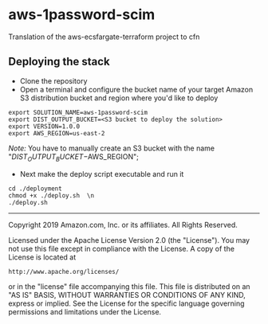 # aws-1password-scim
Translation of the aws-ecsfargate-terraform project to cfn

## Deploying the stack
* Clone the repository
* Open a terminal and configure the bucket name of your target Amazon S3 distribution bucket and region where you'd like to deploy
```
export SOLUTION_NAME=aws-1password-scim
export DIST_OUTPUT_BUCKET=<S3 bucket to deploy the solution>
export VERSION=1.0.0
export AWS_REGION=us-east-2
```
_Note:_ You have to manually create an S3 bucket with the name "$DIST_OUTPUT_BUCKET-$AWS_REGION"; 

* Next make the deploy script executable and run it
```
cd ./deployment
chmod +x ./deploy.sh  \n
./deploy.sh
```
---


Copyright 2019 Amazon.com, Inc. or its affiliates. All Rights Reserved.

Licensed under the Apache License Version 2.0 (the "License"). You may not use this file except in compliance with the License. A copy of the License is located at

    http://www.apache.org/licenses/

or in the "license" file accompanying this file. This file is distributed on an "AS IS" BASIS, WITHOUT WARRANTIES OR CONDITIONS OF ANY KIND, express or implied. See the License for the specific language governing permissions and limitations under the License.
